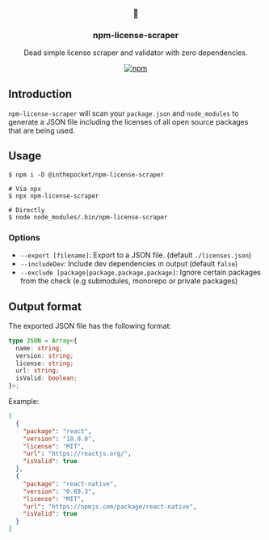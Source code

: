 <div align="center">
  <br />
  <h3 align="center">📜</h3>
  <h3 align="center">npm-license-scraper</h3>
  <p align="center">
  
Dead simple license scraper and validator with zero dependencies.

[![npm](https://img.shields.io/npm/v/@inthepocket/npm-license-scraper)](https://www.npmjs.com/package/@inthepocket/npm-license-scraper)

  </p>
</div>

## Introduction

`npm-license-scraper` will scan your `package.json` and `node_modules` to generate a JSON file including the licenses of all open source packages that are being used.

## Usage

```shell
$ npm i -D @inthepocket/npm-license-scraper

# Via npx
$ npx npm-license-scraper

# Directly
$ node node_modules/.bin/npm-license-scraper
```

### Options

- `--export [filename]`: Export to a JSON file. (default `./licenses.json`)
- `--includeDev`: Include dev dependencies in output (default `false`)
- `--exclude [package|package,package,package]`: Ignore certain packages from the check (e.g submodules, monorepo or private packages)

## Output format

The exported JSON file has the following format:

```ts
type JSON = Array<{
  name: string;
  version: string;
  license: string;
  url: string;
  isValid: boolean;
}>;
```

Example:

```json
[
  {
    "package": "react",
    "version": "18.0.0",
    "license": "MIT",
    "url": "https://reactjs.org/",
    "isValid": true
  },
  {
    "package": "react-native",
    "version": "0.69.3",
    "license": "MIT",
    "url": "https://npmjs.com/package/react-native",
    "isValid": true
  }
]
```
